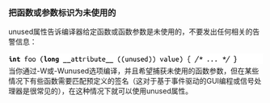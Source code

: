 ### 把函数或参数标识为未使用的

unused属性告诉编译器给定函数或函数参数是未使用的，不要发出任何相关的告警信息：



![597.png](../images/597.png)
当你通过-W或-Wunused选项编译，并且希望捕获未使用的函数参数，但在某些情况下有些函数需要匹配预定义的签名（这对于基于事件驱动的GUI编程或信号处理器是很常见的），在这种情况下就可以使用unused属性。

